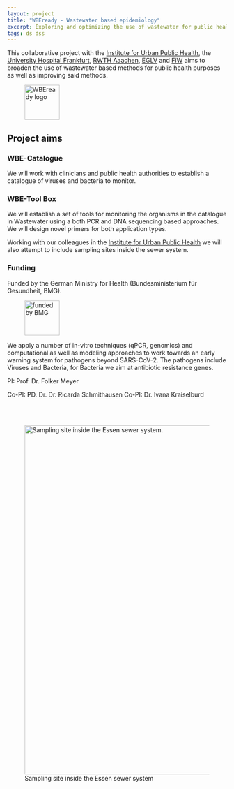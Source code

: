 ```yaml
---
layout: project
title: "WBEready - Wastewater based epidemiology"
excerpt: Exploring and optimizing the use of wastewater for public health purposes
tags: ds dss
---
```


This collaborative project with the [Institute for Urban Public Health](https://inuph.uk-essen.de/), the [University Hospital Frankfurt](https://www.uni-frankfurt.de), [RWTH Aaachen](https://www.rwth-aachen.de]), [EGLV](https://www.eglv.de/) and [FiW](https://www.fiw.rwth-aachen.de/) aims to broaden the use of wastewater based 
methods for public health purposes as well as improving said methods.

<figure>
    <img src="{{ "/img/wbeready_logo.png" | relative_url }}" alt=" WBEready logo" style="width:80px;" /> 
</figure>

## Project aims

### WBE-Catalogue
We will work with clinicians and public health authorities to establish a catalogue of viruses and bacteria to monitor. 

### WBE-Tool Box
We will establish a set of tools for monitoring the organisms in the catalogue in Wastewater using a both PCR and DNA sequencing based approaches. We will design novel primers for both application types.

Working with our colleagues in the [Institute for Urban Public Health]() we will also attempt to include sampling sites inside the sewer system.

### Funding
Funded by the German Ministry for Health (Bundesministerium für Gesundheit, BMG).
<figure>
    <img src="{{ "/img/BMG_logo.png" | relative_url }}" alt=" funded by BMG " style="width:80px;" /> 
</figure>


We apply a number of in-vitro techniques (qPCR, genomics) and computational as well as modeling approaches to work towards an early warning system for pathogens beyond SARS-CoV-2. The pathogens include Viruses and Bacteria, for Bacteria we aim at antibiotic resistance genes.


PI: Prof. Dr. Folker Meyer

Co-PI: PD. Dr. Dr. Ricarda Schmithausen
Co-PI: Dr. Ivana Kraiselburd

<br /><br />
<figure>
    <img src="{{ "/img/waste_water1.jpg" | relative_url }}" alt=" Sampling site inside the Essen sewer system. " style="width:800px;" /> 
    <figcaption>Sampling site inside the Essen sewer system</figcaption>
</figure>


